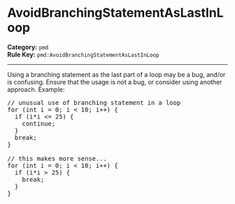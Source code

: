 
# AvoidBranchingStatementAsLastInLoop
**Category:** `pmd`<br/>
**Rule Key:** `pmd:AvoidBranchingStatementAsLastInLoop`<br/>


-----

Using a branching statement as the last part of a loop may be a bug, and/or is confusing.
Ensure that the usage is not a bug, or consider using another approach. Example:
<pre>
// unusual use of branching statement in a loop
for (int i = 0; i < 10; i++) {
  if (i*i <= 25) {
    continue;
  }
  break;
}

// this makes more sense...
for (int i = 0; i < 10; i++) {
  if (i*i > 25) {
    break;
  }
}
</pre>

